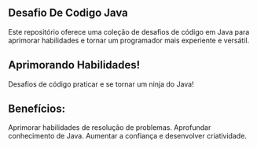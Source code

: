 ## Desafio De Codigo Java

Este repositório oferece uma coleção de desafios de código em Java para aprimorar habilidades e tornar um programador mais experiente e versátil.

## Aprimorando Habilidades!

Desafios de código praticar e se tornar um ninja do Java!

## Benefícios:

Aprimorar habilidades de resolução de problemas.
Aprofundar conhecimento de Java.
Aumentar a confiança e desenvolver criatividade.

